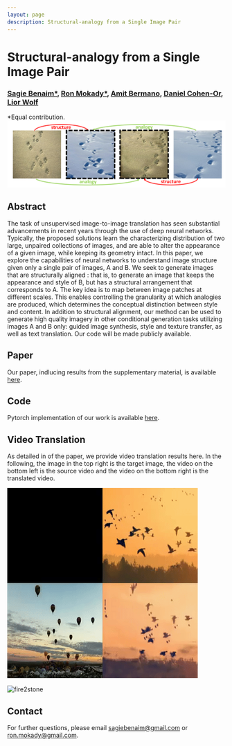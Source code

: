 ```yaml
---
layout: page
description: Structural-analogy from a Single Image Pair
---
```


# Structural-analogy from a Single Image Pair

### [Sagie Benaim*](https://sagiebenaim.github.io/), [Ron Mokady*](mailto:ron.mokady@gmail.com), [Amit Bermano](https://www.cs.tau.ac.il/~amberman/), [Daniel Cohen-Or](https://www.cs.tau.ac.il/~dcor/), [Lior Wolf](https://www.cs.tau.ac.il/~wolf/)

*Equal contribution.
![teaser](https://github.com/sagiebenaim/structural-analogy/blob/master/images/teaser.png)

## Abstract

The task of unsupervised image-to-image translation has
seen substantial advancements in recent years through the use of deep
neural networks. Typically, the proposed solutions learn the characterizing
distribution of two large, unpaired collections of images, and are able
to alter the appearance of a given image, while keeping its geometry
intact. In this paper, we explore the capabilities of neural networks to
understand image structure given only a single pair of images, A and
B. We seek to generate images that are structurally aligned : that is,
to generate an image that keeps the appearance and style of B, but
has a structural arrangement that corresponds to A. The key idea is to
map between image patches at different scales. This enables controlling
the granularity at which analogies are produced, which determines the
conceptual distinction between style and content. In addition to structural
alignment, our method can be used to generate high quality imagery in
other conditional generation tasks utilizing images A and B only: guided
image synthesis, style and texture transfer, as well as text translation.
Our code will be made publicly available.

## Paper

Our paper, indlucing results from the supplementary material, is available [here](link).

## Code

Pytorch implementation of our work is available [here](link).

## Video Translation

As detailed in of the paper, we provide video translation results here. 
In the following, the image in the top right is the target image, the video on the bottom left is the source video and the video on the bottom right is the translated video. 

![balloons2birds](https://github.com/sagiebenaim/structural-analogy/blob/master/images/birds.gif)

![fire2stone](https://github.com/sagiebenaim/structural-analogy/blob/master/images/volcano.gif)


## Contact

For further questions, please email sagiebenaim@gmail.com or ron.mokady@gmail.com.
